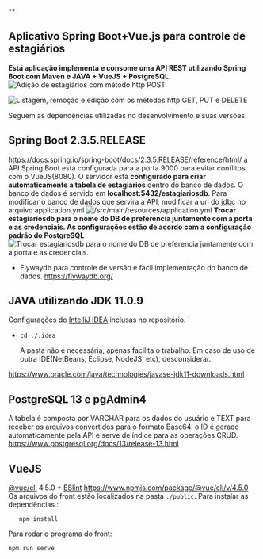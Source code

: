 **

## Aplicativo Spring Boot+Vue.js para controle de estagiários
**Está aplicação implementa e consome uma API REST utilizando Spring Boot com Maven e JAVA + VueJS + PostgreSQL.**
![Adição de estagiários com método http POST ](https://ibb.co/F7RHbL9)

![Listagem, remoção e edição com os métodos http GET, PUT e DELETE](https://ibb.co/2NkdBBb)

Seguem as dependências utilizadas no desenvolvimento e suas versões:

## Spring Boot 2.3.5.RELEASE
https://docs.spring.io/spring-boot/docs/2.3.5.RELEASE/reference/html/
a API Spring Boot está configurada para a porta 9000 para evitar conflitos com o VueJS(8080).
O servidor está **configurado para criar automaticamente a tabela de estagiarios** dentro do banco de dados.
O banco de dados é servido em **localhost:5432/estagiariosdb**.
Para modificar o banco de dados que servira a API, modificar a url do [jdbc](https://jdbc.postgresql.org/) no arquivo  application.yml
![/src/main/resources/application.yml](https://ibb.co/5rSy15w) 
**Trocar estagiariosdb para o nome do DB de preferencia juntamente com a porta e as credenciais. As configurações estão de acordo com a configuração padrão do PostgreSQL**![Trocar estagiariosdb para o nome do DB de preferencia juntamente com a porta e as credenciais.](https://ibb.co/qNDXxJQ)
 - Flywaydb para controle de versão e facil implementação do banco de dados. https://flywaydb.org/

## JAVA  utilizando JDK 11.0.9
Configurações do [IntelliJ IDEA](https://www.jetbrains.com/idea/resources/) inclusas no repositório. 
 `

 - `cd ./.idea`
 
   A pasta não é necessária, apenas facilita o trabalho. Em caso de uso de outra IDE(NetBeans, Eclipse, NodeJS, etc), desconsiderar.

https://www.oracle.com/java/technologies/javase-jdk11-downloads.html

## PostgreSQL 13 e pgAdmin4
A tabela é composta por VARCHAR para os dados do usuário e TEXT para receber os arquivos convertidos para o formato Base64. o ID é gerado automaticamente pela API e serve de índice para as operações CRUD.
https://www.postgresql.org/docs/13/release-13.html


## VueJS
[@vue/cli](https://cli.vuejs.org/) 4.5.0 + [ESlint](https://eslint.org/)
https://www.npmjs.com/package/@vue/cli/v/4.5.0
Os arquivos do front estão localizados na pasta `./public`.
Para instalar as dependências :
 

       npm install

Para rodar o programa do front:

    npm run serve

